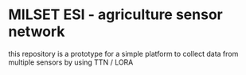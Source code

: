 # MILSET ESI - agriculture sensor network

this repository is a prototype for a simple platform to collect data from multiple sensors by using TTN / LORA